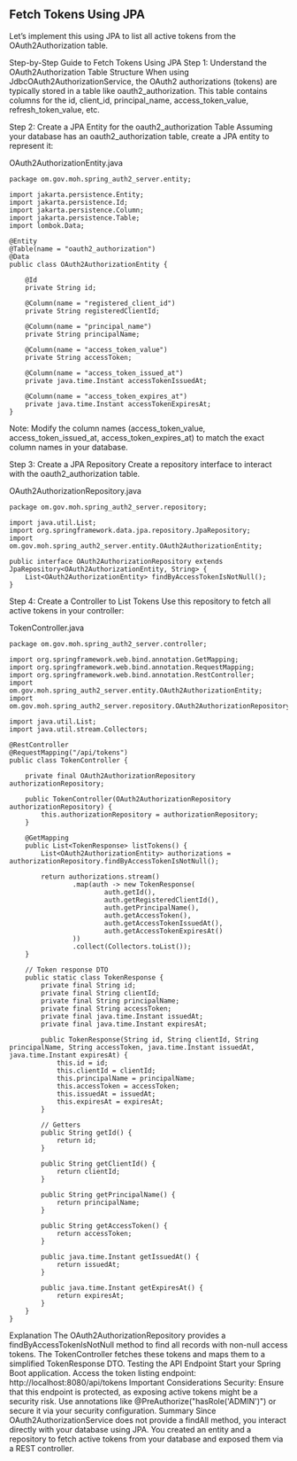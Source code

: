 ## Fetch Tokens Using JPA
Let’s implement this using JPA to list all active tokens from the OAuth2Authorization table.

Step-by-Step Guide to Fetch Tokens Using JPA
Step 1: Understand the OAuth2Authorization Table Structure
When using JdbcOAuth2AuthorizationService, the OAuth2 authorizations (tokens) are typically stored in a table like oauth2_authorization. This table contains columns for the id, client_id, principal_name, access_token_value, refresh_token_value, etc.

Step 2: Create a JPA Entity for the oauth2_authorization Table
Assuming your database has an oauth2_authorization table, create a JPA entity to represent it:

OAuth2AuthorizationEntity.java
```
package om.gov.moh.spring_auth2_server.entity;

import jakarta.persistence.Entity;
import jakarta.persistence.Id;
import jakarta.persistence.Column;
import jakarta.persistence.Table;
import lombok.Data;

@Entity
@Table(name = "oauth2_authorization")
@Data
public class OAuth2AuthorizationEntity {

    @Id
    private String id;

    @Column(name = "registered_client_id")
    private String registeredClientId;

    @Column(name = "principal_name")
    private String principalName;

    @Column(name = "access_token_value")
    private String accessToken;

    @Column(name = "access_token_issued_at")
    private java.time.Instant accessTokenIssuedAt;

    @Column(name = "access_token_expires_at")
    private java.time.Instant accessTokenExpiresAt;
}
```
Note: Modify the column names (access_token_value, access_token_issued_at, access_token_expires_at) to match the exact column names in your database.

Step 3: Create a JPA Repository
Create a repository interface to interact with the oauth2_authorization table.

OAuth2AuthorizationRepository.java
```
package om.gov.moh.spring_auth2_server.repository;

import java.util.List;
import org.springframework.data.jpa.repository.JpaRepository;
import om.gov.moh.spring_auth2_server.entity.OAuth2AuthorizationEntity;

public interface OAuth2AuthorizationRepository extends JpaRepository<OAuth2AuthorizationEntity, String> {
    List<OAuth2AuthorizationEntity> findByAccessTokenIsNotNull();
}
```
Step 4: Create a Controller to List Tokens
Use this repository to fetch all active tokens in your controller:

TokenController.java
```
package om.gov.moh.spring_auth2_server.controller;

import org.springframework.web.bind.annotation.GetMapping;
import org.springframework.web.bind.annotation.RequestMapping;
import org.springframework.web.bind.annotation.RestController;
import om.gov.moh.spring_auth2_server.entity.OAuth2AuthorizationEntity;
import om.gov.moh.spring_auth2_server.repository.OAuth2AuthorizationRepository;

import java.util.List;
import java.util.stream.Collectors;

@RestController
@RequestMapping("/api/tokens")
public class TokenController {

    private final OAuth2AuthorizationRepository authorizationRepository;

    public TokenController(OAuth2AuthorizationRepository authorizationRepository) {
        this.authorizationRepository = authorizationRepository;
    }

    @GetMapping
    public List<TokenResponse> listTokens() {
        List<OAuth2AuthorizationEntity> authorizations = authorizationRepository.findByAccessTokenIsNotNull();

        return authorizations.stream()
                .map(auth -> new TokenResponse(
                        auth.getId(),
                        auth.getRegisteredClientId(),
                        auth.getPrincipalName(),
                        auth.getAccessToken(),
                        auth.getAccessTokenIssuedAt(),
                        auth.getAccessTokenExpiresAt()
                ))
                .collect(Collectors.toList());
    }

    // Token response DTO
    public static class TokenResponse {
        private final String id;
        private final String clientId;
        private final String principalName;
        private final String accessToken;
        private final java.time.Instant issuedAt;
        private final java.time.Instant expiresAt;

        public TokenResponse(String id, String clientId, String principalName, String accessToken, java.time.Instant issuedAt, java.time.Instant expiresAt) {
            this.id = id;
            this.clientId = clientId;
            this.principalName = principalName;
            this.accessToken = accessToken;
            this.issuedAt = issuedAt;
            this.expiresAt = expiresAt;
        }

        // Getters
        public String getId() {
            return id;
        }

        public String getClientId() {
            return clientId;
        }

        public String getPrincipalName() {
            return principalName;
        }

        public String getAccessToken() {
            return accessToken;
        }

        public java.time.Instant getIssuedAt() {
            return issuedAt;
        }

        public java.time.Instant getExpiresAt() {
            return expiresAt;
        }
    }
}
```
Explanation
The OAuth2AuthorizationRepository provides a findByAccessTokenIsNotNull method to find all records with non-null access tokens.
The TokenController fetches these tokens and maps them to a simplified TokenResponse DTO.
Testing the API Endpoint
Start your Spring Boot application.
Access the token listing endpoint: http://localhost:8080/api/tokens
Important Considerations
Security: Ensure that this endpoint is protected, as exposing active tokens might be a security risk. Use annotations like @PreAuthorize("hasRole('ADMIN')") or secure it via your security configuration.
Summary
Since OAuth2AuthorizationService does not provide a findAll method, you interact directly with your database using JPA.
You created an entity and a repository to fetch active tokens from your database and exposed them via a REST controller.
